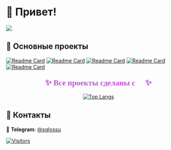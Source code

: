 # 👋 Привет! 

[//]: # ([![Typing SVG]&#40;https://readme-typing-svg.herokuapp.com?color=BA55D3&lines=Welcome+to+my+GitHub+profile!&#41;]&#40;https://git.io/typing-svg&#41;)

![](https://github-profile-summary-cards.vercel.app/api/cards/profile-details?username=Sglossu&theme=dracula)


## 🚀 Основные проекты

[![Readme Card](https://github-readme-stats.vercel.app/api/pin/?username=Sglossu&repo=TelegramBot&theme=buefy)](https://github.com/Sglossu/TelegramBot)
[![Readme Card](https://github-readme-stats.vercel.app/api/pin/?username=Sglossu&repo=irc_server&theme=buefy)](https://github.com/Sglossu/irc_server)
[![Readme Card](https://github-readme-stats.vercel.app/api/pin/?username=Sglossu&repo=philosophers&theme=buefy)](https://github.com/Sglossu/philosophers)
[![Readme Card](https://github-readme-stats.vercel.app/api/pin/?username=Sglossu&repo=game_theory_simulator&theme=buefy)](https://github.com/Sglossu/game_theory_simulator)
[![Readme Card](https://github-readme-stats.vercel.app/api/pin/?username=Sglossu&repo=minishell&theme=buefy)](https://github.com/Sglossu/minishell)



<h3 align="center">
  <span style="font-family: 'Comic Sans MS', cursive; font-size: 1.3em; color: #ba55d3;">
    ✨ Все проекты сделаны с <span style="color: #ff00f7;">💜</span> ✨
  </span>
</h3>

<div align="center">

[//]: # ([![GitHub Streak]&#40;https://github-readme-streak-stats.herokuapp.com/?user=Sglossu&theme=radical&#41;]&#40;https://git.io/streak-stats&#41;)

[![Top Langs](https://github-readme-stats.vercel.app/api/top-langs/?username=Sglossu&layout=compact&theme=radical)](https://github.com/anuraghazra/github-readme-stats)
</div>

## 💌 Контакты

🔹 **Telegram**: [@sglossu](https://t.me/sglossu)

[![Visitors](https://komarev.com/ghpvc/?username=Sglossu&color=blueviolet)](https://github.com/Sglossu)
